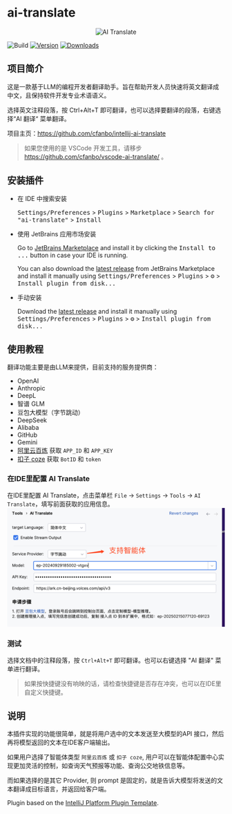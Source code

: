 # ai-translate

<div style="text-align: center;">
    <img src="https://plugins.jetbrains.com/files/25313/602650/icon/pluginIcon.svg" alt="AI Translate" />
</div>

![Build](https://github.com/cfanbo/intellij-ai-translate/workflows/Build/badge.svg)
[![Version](https://img.shields.io/jetbrains/plugin/v/25313.svg)](https://plugins.jetbrains.com/plugin/25313)
[![Downloads](https://img.shields.io/jetbrains/plugin/d/25313.svg)](https://plugins.jetbrains.com/plugin/25313)

## 项目简介

<!-- Plugin description -->

这是一款基于LLM的编程开发者翻译助手。旨在帮助开发人员快速将英文翻译成中文，且保持软件开发专业术语语义。

选择英文注释段落，按 Ctrl+Alt+T 即可翻译，也可以选择要翻译的段落，右键选择“AI 翻译“ 菜单翻译。

项目主页：https://github.com/cfanbo/intellij-ai-translate<br/>
<!-- Plugin description end -->

> 如果您使用的是 VSCode 开发工具，请移步 https://github.com/cfanbo/vscode-ai-translate/ 。

## 安装插件 

- 在 IDE 中搜索安装

  <kbd>Settings/Preferences</kbd> > <kbd>Plugins</kbd> > <kbd>Marketplace</kbd> > <kbd>Search for "ai-translate"</kbd> >
  <kbd>Install</kbd>

- 使用 JetBrains 应用市场安装

  Go to [JetBrains Marketplace](https://plugins.jetbrains.com/plugin/25313) and install it by clicking the <kbd>Install to ...</kbd> button in case your IDE is running.

  You can also download the [latest release](https://plugins.jetbrains.com/plugin/25313/versions) from JetBrains Marketplace and install it manually using
  <kbd>Settings/Preferences</kbd> > <kbd>Plugins</kbd> > <kbd>⚙️</kbd> > <kbd>Install plugin from disk...</kbd>

- 手动安装

  Download the [latest release](https://github.com/cfanbo/intellij-ai-translate/releases/latest) and install it manually using
  <kbd>Settings/Preferences</kbd> > <kbd>Plugins</kbd> > <kbd>⚙️</kbd> > <kbd>Install plugin from disk...</kbd>

## 使用教程

翻译功能主要是由LLM来提供，目前支持的服务提供商：

- OpenAI
- Anthropic
- DeepL
- 智谱 GLM
- 豆包大模型（字节跳动）
- DeepSeek
- Alibaba
- GitHub
- Gemini
- [阿里云百炼](./docs/bailian.md) 获取 `APP_ID` 和 `APP_KEY`
- [扣子 coze](./docs/coze.md) 获取 `BotID` 和 `token`


### 在IDE里配置 AI Translate

在IDE里配置 AI Translate，点击菜单栏 `File` -> `Settings` -> `Tools` -> `AI Translate`，填写前面获取的应用信息。
![img.png](static/image/WX20241015-182437@2x.png)

### 测试
选择文档中的注释段落，按 `Ctrl+Alt+T` 即可翻译。也可以右键选择 "AI 翻译" 菜单进行翻译。

> 如果按快捷键没有响映的话，请检查快捷键是否存在冲突，也可以在IDE里自定义快捷键。


## 说明

本插件实现的功能很简单，就是将用户选中的文本发送至大模型的API 接口，然后再将模型返回的文本在IDE客户端输出。

如果用户选择了智能体类型 `阿里云百炼` 或 `扣子 coze`, 用户可以在智能体配置中心实现更加灵活的控制，如查询天气预报等功能、查询公交地铁信息等。

而如果选择的是其它 Provider, 则 prompt 是固定的，就是告诉大模型将发送的文本翻译成目标语言，并返回给客户端。



Plugin based on the [IntelliJ Platform Plugin Template][template].

[template]: https://github.com/JetBrains/intellij-platform-plugin-template
[docs:plugin-description]: https://plugins.jetbrains.com/docs/intellij/plugin-user-experience.html#plugin-description-and-presentation
